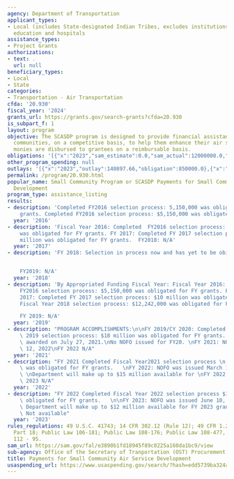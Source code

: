 ```yaml
---
agency: Department of Transportation
applicant_types:
- Local (includes State-designated Indian Tribes, excludes institutions of higher
  education and hospitals
assistance_types:
- Project Grants
authorizations:
- text: .
  url: null
beneficiary_types:
- Local
- State
categories:
- Transportation - Air Transportation
cfda: '20.930'
fiscal_year: '2024'
grants_url: https://grants.gov/search-grants?cfda=20.930
is_subpart_f: 1
layout: program
objective: The SCASDP program is designed to provide financial assistance to small
  communities, on a competitive basis, to help them enhance their air service.  Grant
  monies are disbursed to grantees on a reimbursable basis.
obligations: '[{"x":"2023","sam_estimate":0.0,"sam_actual":12000000.0,"usa_spending_actual":850000.0},{"x":"2024","sam_estimate":0.0,"sam_actual":10000000.0,"usa_spending_actual":14815000.0},{"x":"2025","sam_estimate":0.0,"sam_actual":10000000.0,"usa_spending_actual":0.0}]'
other_program_spending: null
outlays: '[{"x":"2023","outlay":140897.66,"obligation":850000.0},{"x":"2024","outlay":27140.83,"obligation":14815000.0},{"x":"2025","outlay":0.0,"obligation":0.0}]'
permalink: /program/20.930.html
popular_name: Small Community Program or SCASDP Payments for Small Community Air Service
  Development
program_type: assistance_listing
results:
- description: 'Completed FY2016 selection process: 5,150,000 was obligated for FY
    grants. Completed FY2016 selection process: $5,150,000 was obligated for FY grants. '
  year: '2016'
- description: 'Fiscal Year 2016: Completed  FY2016 selection process: $5,150,000
    was obligated for FY grants. FY 2017: Completed FY 2017 selection process: $10
    million was obligated for FY grants.  FY2018: N/A'
  year: '2017'
- description: 'FY 2018: Selection in process now and has yet to be obiligated.


    FY2019: N/A'
  year: '2018'
- description: 'By Appropriated Funding Fiscal Year: Fiscal Year 2016:  Completed
    FY2016 selection process: $5,150,000 was obligated for FY grants. Fiscal Year
    2017: Completed FY 2017 selection process: $10 million was obligated for FY grants.   Completed
    Fiscal Year 2018 selection process: $12,242,000 was obligated for FY grants.

    FY 2019: N/A'
  year: '2019'
- description: "PROGRAM ACCOMPLISHMENTS:\n\nFY 2019/CY 2020: Completed Fiscal Year\
    \ 2019 selection process: $18 million was obligated for FY grants.  FY 19 grants\
    \ awarded on July 27, 2021.\nNo NOFO issued for FY20. \nFY 2021: NOFO issued January\
    \ 12, 2022\nFY 2022 N/A"
  year: '2021'
- description: "FY 2021 Completed Fiscal Year2021 selection process \n 17 million\
    \ was obligated for FY grants.   \nFY 2022: NOFO was issued March 15, 2023.  The\
    \ \nDepartment will make up to $15 million available for \nFY 2022 grants.\nFY\
    \ 2023 N/A"
  year: '2022'
- description: "FY 2022 Completed Fiscal Year 2022 selection process $15 million was\
    \ obligated for FY grants.   \n\nFY 2023: NOFO was issued June 10, 2024.  The\
    \ Department will make up to $12 million available for FY 2023 grants.\n\nFY 2024:\
    \ Not available"
  year: '2023'
rules_regulations: 49 U.S.C. 41743; 14 CFR 302.12 (Rule 12); 49 CFR 1.25a(b); 49 CFR
  Part 18; Public Law 106-181; Public Law 108-176; Public Law 108-477, Public Law
  112 - 95.
sam_url: https://sam.gov/fal/e3890b1fd18945f89c0225a160da1bc9/view
sub-agency: Office of the Secretary of Tranportation (OST) Procurement Operations
title: Payments for Small Community Air Service Development
usaspending_url: https://www.usaspending.gov/search/?hash=edd5739ba324aed000c09a7e658772eb
---
```

